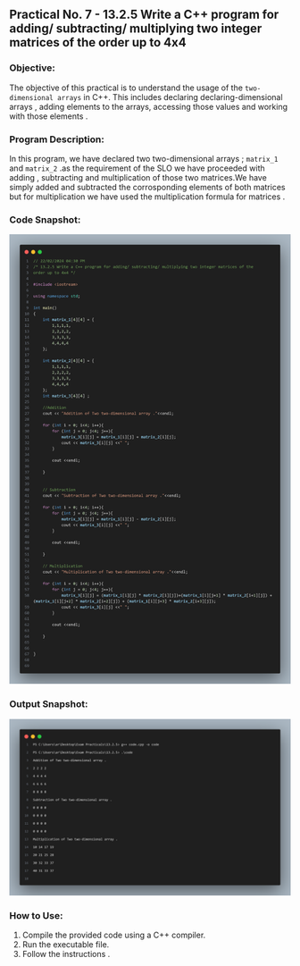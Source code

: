 ## Practical No. 7 - 13.2.5 Write a C++ program for adding/ subtracting/ multiplying two integer matrices of the order up to 4x4

### Objective:
The objective of this practical is to understand the usage of the `two-dimensional arrays` in C++.
This includes declaring declaring-dimensional arrays , adding elements to the arrays, accessing those values and working with those elements .

### Program Description:
In this program, we have declared two two-dimensional arrays ; `matrix_1` and `matrix_2` .as the requirement of the SLO we have proceeded with adding , subtracting and multiplication of those two matrices.We have simply added and subtracted the corrosponding elements of both matrices but for multiplication we have used the multiplication formula for matrices .

### Code Snapshot:
![Code Snapshot](code-snap.png)

### Output Snapshot:
![Output Snapshot](output-snap.png)

### How to Use:
1. Compile the provided code using a C++ compiler.
2. Run the executable file.
3. Follow the instructions .